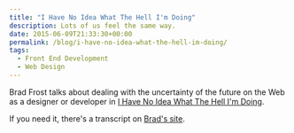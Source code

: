 ```yaml
---
title: "I Have No Idea What The Hell I'm Doing"
description: Lots of us feel the same way.
date: 2015-06-09T21:33:30+00:00
permalink: /blog/i-have-no-idea-what-the-hell-im-doing/
tags:
  - Front End Development
  - Web Design
---
```


Brad Frost talks about dealing with the uncertainty of the future on the Web as a designer or developer in [I Have No Idea What The Hell I'm Doing](https://www.youtube.com/watch?v=TzZuvEL6Lss).

If you need it, there's a transcript on [Brad's site](http://bradfrost.com/blog/post/i-have-no-idea-what-the-hell-i-am-doing/).
